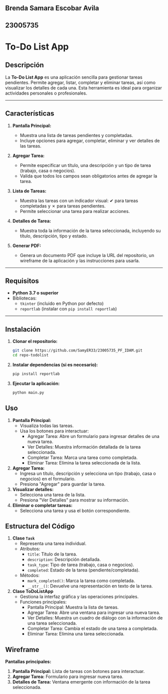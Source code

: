 ## Brenda Samara Escobar Avila
 
## 23005735

# To-Do List App

## Descripción
La **To-Do List App** es una aplicación sencilla para gestionar tareas pendientes. Permite agregar, listar, completar y eliminar tareas, así como visualizar los detalles de cada una. Esta herramienta es ideal para organizar actividades personales o profesionales.

---

## Características
1. **Pantalla Principal:**
   - Muestra una lista de tareas pendientes y completadas.
   - Incluye opciones para agregar, completar, eliminar y ver detalles de las tareas.

2. **Agregar Tarea:**
   - Permite especificar un título, una descripción y un tipo de tarea (trabajo, casa o negocios).
   - Valida que todos los campos sean obligatorios antes de agregar la tarea.

3. **Lista de Tareas:**
   - Muestra las tareas con un indicador visual: ✔ para tareas completadas y ✗ para tareas pendientes.
   - Permite seleccionar una tarea para realizar acciones.

4. **Detalles de Tarea:**
   - Muestra toda la información de la tarea seleccionada, incluyendo su título, descripción, tipo y estado.

5. **Generar PDF:**
   - Genera un documento PDF que incluye la URL del repositorio, un wireframe de la aplicación y las instrucciones para usarla.

---

## Requisitos
- **Python 3.7 o superior**
- Bibliotecas:
  - `tkinter` (incluido en Python por defecto)
  - `reportlab` (instalar con `pip install reportlab`)

---

## Instalación
1. **Clonar el repositorio:**
   ```bash
   git clone https://github.com/SamyER33/23005735_PF_IDAM.git
   cd repo-todolist
2. **Instalar dependencias (si es necesario):**
    ```bash
    pip install reportlab
3. **Ejecutar la aplicación:**
    ```bash
    python main.py

## Uso

1. **Pantalla Principal:**
    - Visualiza todas las tareas.
    - Usa los botones para interactuar:
        - Agregar Tarea: Abre un formulario para ingresar detalles de una nueva tarea.
        - Ver Detalles: Muestra información detallada de la tarea seleccionada.
        - Completar Tarea: Marca una tarea como completada.
        - Eliminar Tarea: Elimina la tarea seleccionada de la lista.
2. **Agregar Tarea:**
    - Ingresa un título, descripción y selecciona un tipo (trabajo, casa o negocios) en el formulario.
    - Presiona "Agregar" para guardar la tarea.
3. **Visualizar detalles:**
    - Selecciona una tarea de la lista.
    - Presiona "Ver Detalles" para mostrar su información.
4. **Eliminar o completar tareas:**
    - Selecciona una tarea y usa el botón correspondiente.

## Estructura del Código

1. **Clase `Task`**
    - Representa una tarea individual.
    - Atributos:
        - `title`: Título de la tarea.
        - `description`: Descripción detallada.
        - `task_type`: Tipo de tarea (trabajo, casa o negocios).
        - `completed`: Estado de la tarea (pendiente/completada).
    - Métodos:
        - `mark_completed()`: Marca la tarea como completada.
        - `__str__()`: Devuelve una representación en texto de la tarea.
2. **Clase ToDoListApp**
    - Gestiona la interfaz gráfica y las operaciones principales.
    - Funciones principales:
        - Pantalla Principal: Muestra la lista de tareas.
        - Agregar Tarea: Abre una ventana para ingresar una nueva tarea.
        - Ver Detalles: Muestra un cuadro de diálogo con la información de una tarea seleccionada.
        - Completar Tarea: Cambia el estado de una tarea a completada.
        - Eliminar Tarea: Elimina una tarea seleccionada.

## Wireframe
**Pantallas principales:**
1. **Pantalla Principal:** Lista de tareas con botones para interactuar.
2. **Agregar Tarea:** Formulario para ingresar nueva tarea.
3. **Detalles de Tarea:** Ventana emergente con información de la tarea seleccionada.
